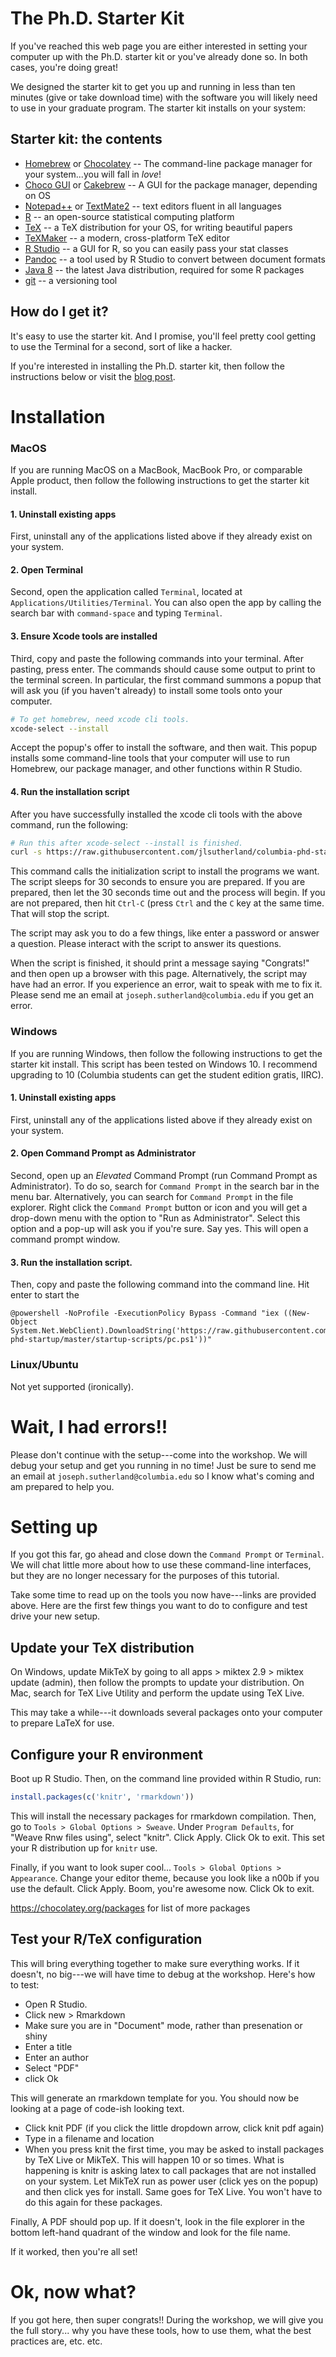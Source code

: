 # The Ph.D. Starter Kit

If you've reached this web page you are either interested in setting your computer up with the Ph.D. starter kit or you've already done so.  In both cases, you're doing great!

We designed the starter kit to get you up and running in less than ten minutes (give or take download time) with the software you will likely need to use in your graduate program. The starter kit installs on your system:

## Starter kit: the contents

* [Homebrew](http://brew.sh/) or [Chocolatey](https://chocolatey.org/) -- The command-line package manager for your system...you will fall in _love_!
* [Choco GUI](https://chocolatey.org/packages/ChocolateyGUI) or [Cakebrew](https://www.cakebrew.com/) -- A GUI for the package manager, depending on OS
* [Notepad++](https://notepad-plus-plus.org/) or [TextMate2](http://macromates.com/) -- text editors fluent in all languages
* [R](https://www.r-project.org/) -- an open-source statistical computing platform
* [TeX](https://www.latex-project.org/) -- a TeX distribution for your OS, for writing beautiful papers
* [TeXMaker](http://www.xm1math.net/texmaker/) -- a modern, cross-platform TeX editor
* [R Studio](https://www.rstudio.com/) -- a GUI for R, so you can easily pass your stat classes
* [Pandoc](http://pandoc.org/) -- a tool used by R Studio to convert between document formats
* [Java 8](https://java.com/en/download/) -- the latest Java distribution, required for some R packages
* [git](https://git-scm.com/) -- a versioning tool

## How do I get it?

It's easy to use the starter kit. And I promise, you'll feel pretty cool getting to use the Terminal for a second, sort of like a hacker.

If you're interested in installing the Ph.D. starter kit, then follow the instructions below or visit the [blog post](https://jlsutherland.com/columbia-phd-startup).

# Installation

### MacOS

If you are running MacOS on a MacBook, MacBook Pro, or comparable Apple product, then follow the following instructions to get the starter kit install.

#### 1. Uninstall existing apps

First, uninstall any of the applications listed above if they already exist on your system.

#### 2. Open Terminal

Second, open the application called `Terminal`, located at `Applications/Utilities/Terminal`. You can also open the app by calling the search bar with `command-space` and typing `Terminal`.

#### 3. Ensure Xcode tools are installed

Third, copy and paste the following commands into your terminal. After pasting, press enter. The commands should cause some output to print to the terminal screen. In particular, the first command summons a popup that will ask you (if you haven't already) to install some tools onto your computer.

``` bash
# To get homebrew, need xcode cli tools.
xcode-select --install
```

Accept the popup's offer to install the software, and then wait. This popup installs some command-line tools that your computer will use to run Homebrew, our package manager, and other functions within R Studio.

#### 4. Run the installation script

After you have successfully installed the xcode cli tools with the above command, run the following:

``` bash
# Run this after xcode-select --install is finished.
curl -s https://raw.githubusercontent.com/jlsutherland/columbia-phd-startup/master/startup-scripts/macos.sh | bash
```

This command calls the initialization script to install the programs we want. The script sleeps for 30 seconds to ensure you are prepared. If you are prepared, then let the 30 seconds time out and the process will begin. If you are not prepared, then hit `Ctrl-C` (press `Ctrl` and the `C` key at the same time. That will stop the script.

The script may ask you to do a few things, like enter a password or answer a question. Please interact with the script to answer its questions.

When the script is finished, it should print a message saying "Congrats!" and then open up a browser with this page. Alternatively, the script may have had an error. If you experience an error, wait to speak with me to fix it. Please send me an email at `joseph.sutherland@columbia.edu` if you get an error.

### Windows

If you are running Windows, then follow the following instructions to get the starter kit install. This script has been tested on Windows 10. I recommend upgrading to 10 (Columbia students can get the student edition gratis, IIRC).

#### 1. Uninstall existing apps

First, uninstall any of the applications listed above if they already exist on your system.

#### 2. Open Command Prompt as Administrator

Second, open up an *Elevated* Command Prompt (run Command Prompt as Administrator). To do so, search for `Command Prompt` in the search bar in the menu bar. Alternatively, you can search for `Command Prompt` in the file explorer. Right click the `Command Prompt` button or icon and you will get a drop-down menu with the option to "Run as Administrator". Select this option and a pop-up will ask you if you're sure. Say yes. This will open a command prompt window.

#### 3. Run the installation script.

Then, copy and paste the following command into the command line. Hit enter to start the

``` shell
@powershell -NoProfile -ExecutionPolicy Bypass -Command "iex ((New-Object System.Net.WebClient).DownloadString('https://raw.githubusercontent.com/jlsutherland/columbia-phd-startup/master/startup-scripts/pc.ps1'))"
```

### Linux/Ubuntu

Not yet supported (ironically).

# Wait, I had errors!!
Please don't continue with the setup---come into the workshop. We will debug your setup and get you running in no time! Just be sure to send me an email at `joseph.sutherland@columbia.edu` so I know what's coming and am prepared to help you.

# Setting up

If you got this far, go ahead and close down the `Command Prompt` or `Terminal`. We will chat little more about how to use these command-line interfaces, but they are no longer necessary for the purposes of this tutorial.

Take some time to read up on the tools you now have---links are provided above. Here are the first few things you want to do to configure and test drive your new setup.

## Update your TeX distribution
On Windows, update MikTeX by going to all apps > miktex 2.9 > miktex update (admin), then follow the prompts to update your distribution. On Mac, search for TeX Live Utility and perform the update using TeX Live.

This may take a while---it downloads several packages onto your computer to prepare LaTeX for use.

## Configure your R environment
Boot up R Studio. Then, on the command line provided within R Studio, run:

``` R
install.packages(c('knitr', 'rmarkdown'))
```

This will install the necessary packages for rmarkdown compilation. Then, go to
`Tools > Global Options > Sweave`. Under `Program Defaults`, for "Weave Rnw files using", select "knitr". Click Apply. Click Ok to exit. This set your R distribution up for `knitr` use.

Finally, if you want to look super cool... `Tools > Global Options > Appearance`. Change your editor theme, because you look like a n00b if you use the default. Click Apply. Boom, you're awesome now. Click Ok to exit.

https://chocolatey.org/packages for list of more packages

## Test your R/TeX configuration

This will bring everything together to make sure everything works. If it doesn't, no big---we will have time to debug at the workshop.  Here's how to test:

* Open R Studio.
* Click new > Rmarkdown
* Make sure you are in "Document" mode, rather than presenation or shiny
* Enter a title
* Enter an author
* Select "PDF"
* click Ok

This will generate an rmarkdown template for you. You should now be looking at a page of code-ish looking text.

* Click knit PDF (if you click the little dropdown arrow, click knit pdf again)
* Type in a filename and location
* When you press knit the first time, you may be asked to install packages by TeX Live or MikTeX. This will happen 10 or so times. What is happening is knitr is asking latex to call packages that are not installed on your system. Let MikTeX run as power user (click yes on the popup) and then click yes for install. Same goes for TeX Live. You won't have to do this again for these packages.

Finally, A PDF should pop up. If it doesn't, look in the file explorer in the bottom left-hand quadrant of the window and look for the file name.

If it worked, then you're all set!

# Ok, now what?
If you got here, then super congrats!! During the workshop, we will give you the full story... why you have these tools, how to use them, what the best practices are, etc. etc.

